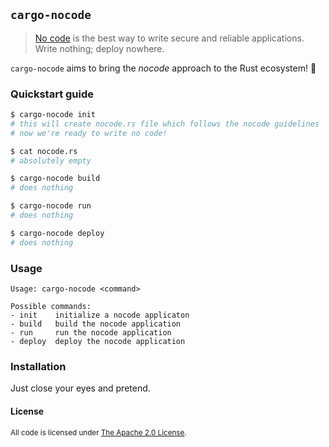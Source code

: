 ## `cargo-nocode`

> [No code](https://github.com/kelseyhightower/nocode) is the best way to write secure and reliable applications. Write nothing; deploy nowhere.

`cargo-nocode` aims to bring the _nocode_ approach to the Rust ecosystem! 🦀

### Quickstart guide

```sh
$ cargo-nocode init
# this will create nocode.rs file which follows the nocode guidelines
# now we're ready to write no code!

$ cat nocode.rs
# absolutely empty

$ cargo-nocode build
# does nothing

$ cargo-nocode run
# does nothing

$ cargo-nocode deploy
# does nothing
```

### Usage

```
Usage: cargo-nocode <command>

Possible commands:
- init    initialize a nocode applicaton
- build   build the nocode application
- run     run the nocode application
- deploy  deploy the nocode application
```

### Installation

Just close your eyes and pretend.

#### License

<sup>
All code is licensed under <a href="LICENSE">The Apache 2.0 License</a>.
</sup>
